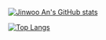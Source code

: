 
[![Jinwoo An's GitHub stats](https://github-readme-stats.vercel.app/api?username=zigzinu&show_icons=true&theme=dracula)](https://github-readme-stats.vercel.app/api?username=zigzinu&show_icons=true&theme=dracula)

[![Top Langs](https://github-readme-stats.vercel.app/api/top-langs/?username=zigzinu&layout=compact)](https://github-readme-stats.vercel.app/api/top-langs/?username=zigzinu&layout=compact)

<!--
Readme Card Guide
https://github.com/anuraghazra/github-readme-stats

[![Readme Card](https://github-readme-stats.vercel.app/api/pin/?username=zigzinu&repo=til)](https://github.com/anuraghazra/github-readme-stats)

**zigzinu/zigzinu** is a ✨ _special_ ✨ repository because its `README.md` (this file) appears on your GitHub profile.

Here are some ideas to get you started:

- 🔭 I’m currently working on ...
- 🌱 I’m currently learning ...
- 👯 I’m looking to collaborate on ...
- 🤔 I’m looking for help with ...
- 💬 Ask me about ...
- 📫 How to reach me: ...
- 😄 Pronouns: ...
- ⚡ Fun fact: ...
-->
